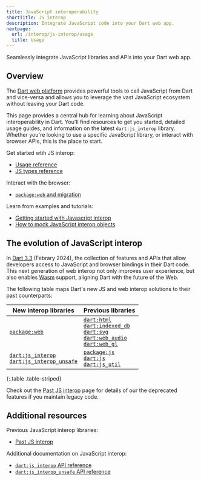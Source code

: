 ```yaml
---
title: JavaScript interoperability
shortTitle: JS interop
description: Integrate JavaScript code into your Dart web app.
nextpage:
  url: /interop/js-interop/usage
  title: Usage
---
```


Seamlessly integrate JavaScript libraries and APIs into your Dart web app.

## Overview

The [Dart web platform](/overview#web-platform) provides powerful tools to
call JavaScript from Dart and vice-versa and allows you to leverage the vast
JavaScript ecosystem without leaving your Dart code.

This page provides a central hub for learning about JavaScript interoperability
in Dart. You'll find resources to get you started, detailed usage guides, and
information on the latest `dart:js_interop` library. Whether you're looking to
use a specific JavaScript library, or interact with browser APIs, this is the
place to start.

Get started wtih JS interop:
  * [Usage reference]
  * [JS types reference]

Interact with the browser:
  * [`package:web` and migration]

Learn from examples and tutorials:
  * [Getting started with Javascript interop]
  * [How to mock JavaScript interop objects]

[Usage reference]: /interop/js-interop/usage
[JS types reference]: /interop/js-interop/js-types
[`package:web` and migration]: /interop/js-interop/package-web
[Getting started with Javascript interop]: /interop/js-interop/start
[How to mock JavaScript interop objects]: /interop/js-interop/mock

## The evolution of JavaScript interop

In [Dart 3.3][] (Febrary 2024), the collection of features and APIs that 
allow developers access to JavaScript and browser bindings in their Dart code.
This next generation of web interop not only improves user experience,
but also enables [Wasm][] support, aligning Dart with the future of the Web.

The following table maps Dart's new JS and web interop solutions to
their past counterparts:

| New interop libraries        | Previous libraries                       |
|------------------------------|------------------------------------------|
| [`package:web`][] | [`dart:html`][] <br> [`dart:indexed_db`][] <br> [`dart:svg`][] <br> [`dart:web_audio`][] <br> [`dart:web_gl`][] |
| [`dart:js_interop`][] <br> [`dart:js_interop_unsafe`][] | [`package:js`][] <br> [`dart:js`][] <br> [`dart:js_util`][] |

{:.table .table-striped}

Check out the [Past JS interop][] page for details of our the deprecated
features if you maintain legacy code.

[Dart 3.3]: https://blog.dart.dev/dart-3-3-325bf2bf6c13
[Wasm]: /web/wasm
[`package:web`]: {{site.pub-pkg}}/web
[`dart:html`]: {{site.dart-api}}/dart-html/
[`dart:svg`]: {{site.dart-api}}/dart-svg/
[`dart:indexed_db`]: {{site.dart-api}}/dart-indexed_db/
[`dart:web_audio`]: {{site.dart-api}}/dart-web_audio/
[`dart:web_gl`]: {{site.dart-api}}/dart-web_gl/
[`dart:js_interop`]: {{site.dart-api}}/dart-js_interop/
[`dart:js_interop_unsafe`]: {{site.dart-api}}/dart-js_interop_unsafe/
[`package:js`]: {{site.pub-api}}/js
[`dart:js`]: {{site.dart-api}}/dart-js/
[`dart:js_util`]: {{site.dart-api}}/dart-js_util/
[Past JS interop]: /interop/js-interop/past-js-interop/

## Additional resources

Previous JavaScript interop libraries:
  * [Past JS interop]

Additional documentation on JavaScript interop:
  * [`dart:js_interop` API reference]
  * [`dart:js_interop_unsafe` API reference]

[Past JS interop]: /interop/js-interop/past-js-interop
[`dart:js_interop` API reference]: {{site.dart-api}}/dart-js_interop/
[`dart:js_interop_unsafe` API reference]: {{site.dart-api}}/dart-js_interop_unsafe/
